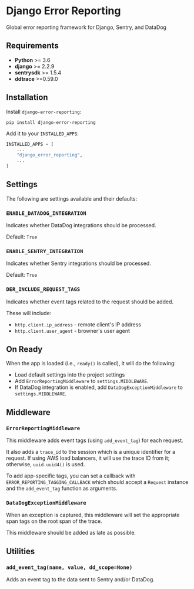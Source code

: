 # Django Error Reporting
Global error reporting framework for Django, Sentry, and DataDog

## Requirements

* **Python** >= 3.6
* **django** >= 2.2.9
* **sentrysdk** >= 1.5.4 
* **ddtrace** >=0.59.0  

## Installation

Install `django-error-reporting`:
```
pip install django-error-reporting
```

Add it to your `INSTALLED_APPS`:
```python
INSTALLED_APPS = (
    ...
    "django_error_reporting",
    ...
)
```

## Settings

The following are settings available and their defaults:

### `ENABLE_DATADOG_INTEGRATION`

Indicates whether DataDog integrations should be processed.

Default: `True`

### `ENABLE_SENTRY_INTEGRATION`

Indicates whether Sentry integrations should be processed.

Default: `True`

### `DER_INCLUDE_REQUEST_TAGS`

Indicates whether event tags related to the request should be added.

These will include:
 * `http.client.ip_address` - remote client's IP address
 * `http.client.user_agent` - browner's user agent

## On Ready

When the app is loaded (i.e., `ready()` is called), it will do the following:
 * Load default settings into the project settings
 * Add `ErrorReportingMiddleware` to `settings.MIDDLEWARE`.
 * If DataDog integration is enabled, add `DataDogExceptionMiddleware` to `settings.MIDDLEWARE`. 


## Middleware

### `ErrorReportingMiddleware`

This middleware adds event tags (using `add_event_tag`) for each request. 

It also adds a `trace_id` to the session which is a unique identifier for a request. If using AWS load balancers, it will use the trace ID from it; otherwise, `uuid.uuid4()` is used.

To add app-specific tags, you can set a callback with `ERROR_REPORTING_TAGGING_CALLBACK` which should accept a `Request` instance and the `add_event_tag` function as arguments.

### `DataDogExceptionMiddleware`

When an exception is captured, this middleware will set the appropriate span tags on the root span of the trace. 

This middleware should be added as late as possible.

## Utilities

### `add_event_tag(name, value, dd_scope=None)`

Adds an event tag to the data sent to Sentry and/or DataDog. 
